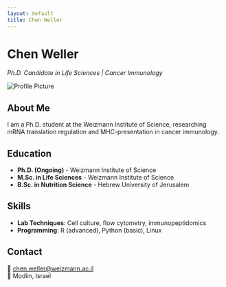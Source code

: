```yaml
---
layout: default
title: Chen Weller
---
```


# Chen Weller  
_Ph.D. Candidate in Life Sciences | Cancer Immunology_  

![Profile Picture](assets/15729F34.jpg)  

## About Me  
I am a Ph.D. student at the Weizmann Institute of Science, researching mRNA translation regulation and MHC-presentation in cancer immunology.  

## Education  
- **Ph.D. (Ongoing)** - Weizmann Institute of Science  
- **M.Sc. in Life Sciences** - Weizmann Institute of Science  
- **B.Sc. in Nutrition Science** - Hebrew University of Jerusalem  

## Skills  
- **Lab Techniques**: Cell culture, flow cytometry, immunopeptidomics  
- **Programming**: R (advanced), Python (basic), Linux  

## Contact  
📧 chen.weller@weizmann.ac.il  
📍 Modiin, Israel  

  
